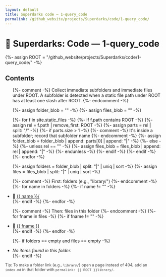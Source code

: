 ```yaml
---
layout: default
title: Superdarks code — 1-query_code
permalink: /github_website/projects/Superdarks/code/1-query_code/
---
```


# 🧬 Superdarks: Code — 1-query_code

{%- assign ROOT = "/github_website/projects/Superdarks/code/1-query_code/" -%}

<h2>Contents</h2>
<ul>
  {%- comment -%}
  Collect immediate subfolders and immediate files under ROOT.
  A subfolder is detected when a static file path under ROOT has at least one slash after ROOT.
  {%- endcomment -%}

  {%- assign folder_blob = "" -%}
  {%- assign files_blob  = "" -%}

  {%- for f in site.static_files -%}
    {%- if f.path contains ROOT -%}
      {%- assign rel = f.path | remove_first: ROOT -%}
      {%- assign parts = rel | split: "/" -%}
      {%- if parts.size > 1 -%}
        {%- comment -%} It's inside a subfolder; record that subfolder name {%- endcomment -%}
        {%- assign folder_blob = folder_blob | append: parts[0] | append: "|" -%}
      {%- else -%}
        {%- unless rel == "" -%}
          {%- assign files_blob = files_blob | append: rel | append: "|" -%}
        {%- endunless -%}
      {%- endif -%}
    {%- endif -%}
  {%- endfor -%}

  {%- assign folders = folder_blob | split: "|" | uniq | sort -%}
  {%- assign files   = files_blob  | split: "|" | uniq | sort -%}

  {%- comment -%} First: folders (e.g., "library/") {%- endcomment -%}
  {%- for name in folders -%}
    {%- if name != "" -%}
      <li>
        📁 <a href="{{ ROOT | append: name | append: '/' | relative_url }}">{{ name }}/</a>
      </li>
    {%- endif -%}
  {%- endfor -%}

  {%- comment -%} Then: files in this folder {%- endcomment -%}
  {%- for fname in files -%}
    {%- if fname != "" -%}
      <li>
        📄 <a href="{{ (ROOT | append: fname) | relative_url }}" download>{{ fname }}</a>
      </li>
    {%- endif -%}
  {%- endfor -%}

  {%- if folders == empty and files == empty -%}
    <li><em>No items found in this folder.</em></li>
  {%- endif -%}
</ul>

<p style="font-size:0.9em;opacity:0.8">
Tip: To make a folder link (e.g., <code>library/</code>) open a page instead of 404, add an
<code>index.md</code> in that folder with <code>permalink: {{ ROOT }}library/</code>.
</p>



<!--
---
layout: default
title: Superdarks code
---

# 🧬 Superdarks: Code files : 1-query_code

<ul>
{% assign this_folder = "/github_website/projects/Superdarks/code/1-query_code/" %}
{% assign github_repo_base = "https://github.com/dangerisom/Isom-Lab/blob/main" %}

{% for file in site.static_files %}
  {% if file.path contains this_folder %}
    {% assign rel = file.path | remove_first: this_folder %}
    {% unless rel contains "/" %}
      <li>
        📄 <a href="{{ github_repo_base }}{{ file.path }}" target="_blank" rel="noopener">{{ rel }}</a>
        – <a href="{{ file.path | relative_url }}" download>Download</a>
      </li>
    {% endunless %}
  {% endif %}
{% endfor %}
</ul>

## ⚠️ Disclaimer

This is **research-grade code** provided for academic and exploratory purposes only. It is **not intended for professional or clinical deployment**.

-->


